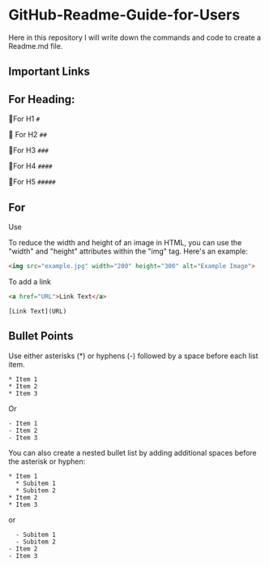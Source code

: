 # GitHub-Readme-Guide-for-Users
Here in this repository I will write down the commands and code to create a Readme.md file.

## Important Links

## For Heading:
📌For H1 ```#```

📌 For H2 ```##```

📌For H3 ```###```

📌For H4 ```####```

📌For H5 ```#####```

## For ``` ```
Use ``` ```

To reduce the width and height of an image in HTML, you can use the "width" and "height" attributes within the "img" tag. Here's an example:

```html
<img src="example.jpg" width="200" height="300" alt="Example Image">
```

To add a link
```html
<a href="URL">Link Text</a>
```

```
[Link Text](URL)
````

##  Bullet Points
Use either asterisks (*) or hyphens (-) followed by a space before each list item.

```
* Item 1
* Item 2
* Item 3
```

Or

```
- Item 1
- Item 2
- Item 3
```

You can also create a nested bullet list by adding additional spaces before the asterisk or hyphen:

```
* Item 1
  * Subitem 1
  * Subitem 2
* Item 2
* Item 3
```

or

```
  - Subitem 1
  - Subitem 2
- Item 2
- Item 3
```


